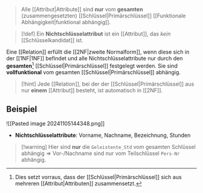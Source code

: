 > Alle [[Attribut|Attribute]] sind **nur** vom **gesamten** (zusammengesetzten) [[Schlüssel|Primärschlüssel]] [[Funktionale Abhängigkeit|funktional abhängig]].

> [!def] Ein **Nichtschlüsselattribut** ist ein [[Attribut]], das _kein_ [[Schlüsselkandidat]] ist.

Eine [[Relation]] erfüllt die [[2NF|zweite Normalform]], wenn diese sich in der [[1NF|1NF]] befindet und alle Nichtschlüsselattribute nur durch den **gesamten**[^1] [[Schlüssel|Primärschlüssel]] festgelegt werden. Sie sind **vollfunktional** vom gesamten [[Schlüssel|Primärschlüssel]] abhängig.

> [!hint] Jede [[Relation]], bei der der [[Schlüssel|Primärschlüssel]] aus nur **einem** [[Attribut]] besteht, ist automatisch in [[2NF]].

## Beispiel
![[Pasted image 20241105144348.png]]

- **Nichtschlüsselattribute**: Vorname, Nachname, Bezeichnung, Stunden

> [!warning] Hier sind **nur** die `Geleistente_Std` vom gesamten Schlüssel abhängig => Vor-/Nachname sind nur vom Teilschlüssel `Pers-Nr` abhängig.



[^1]: Dies setzt vorraus, dass der [[Schlüssel|Primärschlüssel]] sich aus mehreren [[Attribut|Attributen]] zusammensetzt.